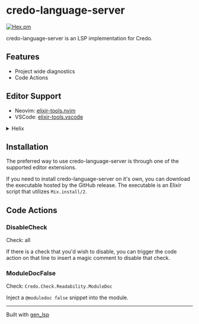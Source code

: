 # credo-language-server

[![Hex.pm](https://img.shields.io/hexpm/v/credo_language_server)](https://hex.pm/packages/credo_language_server)

credo-language-server is an LSP implementation for Credo.

## Features

* Project wide diagnostics
* Code Actions

## Editor Support

- Neovim: [elixir-tools.nvim](https://github.com/elixir-tools/elixir-tools.nvim)
- VSCode: [elixir-tools.vscode](https://github.com/elixir-tools/elixir-tools.vscode)

<details>
<summary>Helix</summary>

Here is an example configuration for `languages.toml`

```toml
[[language]]
name = "elixir"
scope = "source.elixir"
injection-regex = "elixir"
file-types = ["ex", "exs"]
roots = ["mix.exs"]
auto-format = false
diagnostic-severity = "Hint"
comment-token = "#"
indent = {tab-width = 2, unit = " "}
language-servers = ["elixir-ls", "credo"]

[language-server.elixir-ls]
command = "elixir-ls"
config = { elixirLS.dialyzerEnabled = true }

[language-server.credo]
command = "/path/to/executable/credo-language-server"
args = ["--stdio=true", "--port=999"]
```

</details>

## Installation

The preferred way to use credo-language-server is through one of the supported editor extensions.

If you need to install credo-language-server on it's own, you can download the executable hosted by the GitHub release. The executable is an Elixir script that utilizes `Mix.install/2`.

## Code Actions

### DisableCheck

Check: all

If there is a check that you'd wish to disable, you can trigger the code action on that line to insert a magic comment to disable that check.

### ModuleDocFalse

Check: `Credo.Check.Readability.ModuleDoc`

Inject a `@moduledoc false` snippet into the module.

---

Built with [gen_lsp](https://github.com/mhanberg/gen_lsp)
